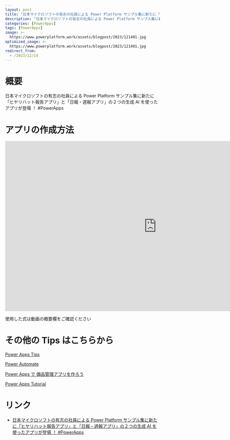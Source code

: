 ```yaml
---
layout: post
title: "日本マイクロソフトの有志の社員による Power Platform サンプル集に新たに「ヒヤリハット報告アプリ」と「日報・週報アプリ」の２つの生成 AI を使ったアプリが登場 ！ #PowerApps"
description: "日本マイクロソフトの有志の社員による Power Platform サンプル集に新たに「ヒヤリハット報告アプリ」と「日報・週報アプリ」の２つの生成 AI を使ったアプリが登場 ！ #PowerAppsを動画で分かりやすく解説"
categories: [PowerApps]
tags: [PowerApps]
image: >-
  https://www.powerplatform.work/assets/blogpost/2023/121401.jpg
optimized_image: >-
  https://www.powerplatform.work/assets/blogpost/2023/121401.jpg
redirect_from:
  - /2023/12/14
---
```



#  概要

日本マイクロソフトの有志の社員による Power Platform サンプル集に新たに「ヒヤリハット報告アプリ」と「日報・週報アプリ」の２つの生成 AI を使ったアプリが登場 ！ #PowerApps


# アプリの作成方法

<iframe width="983" height="553" src="https://www.youtube.com/embed/Btma87XJAuc" title="YouTube video player" frameborder="0" allow="accelerometer; autoplay; clipboard-write; encrypted-media; gyroscope; picture-in-picture" allowfullscreen></iframe>


使用した式は動画の概要欄をご確認ください


# その他の Tips はこちらから

[Power Apps Tips](https://www.youtube.com/watch?v=VrAQf3JQ7yM&list=PLVhFi1fb3DqakSLVMn22DDcySXh9jtzi- )


[Power Automate](https://www.youtube.com/watch?v=-YnJYT0ASEM&list=PLVhFi1fb3Dqbzic6GieqnLFgD3aTj-eHA)


[Power Apps で 備品管理アプリを作ろう](https://www.youtube.com/playlist?list=PLVhFi1fb3DqZM3HKb8Hea6XEL96990Fyn)


[Power Apps Tutorial](https://www.youtube.com/playlist?list=PLVhFi1fb3DqalxpL974VvAJvV4iWoSbe_)


# リンク


- [日本マイクロソフトの有志の社員による Power Platform サンプル集に新たに「ヒヤリハット報告アプリ」と「日報・週報アプリ」の２つの生成 AI を使ったアプリが登場 ！ #PowerApps](https://www.youtube.com/watch?v=Btma87XJAuc)

